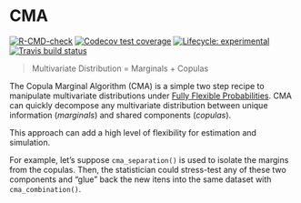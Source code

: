 
<!-- README.md is generated from README.Rmd. Please edit that file -->

# CMA

<!-- badges: start -->

[![R-CMD-check](https://github.com/Reckziegel/CMA/workflows/R-CMD-check/badge.svg)](https://github.com/Reckziegel/CMA/actions)
[![Codecov test
coverage](https://codecov.io/gh/Reckziegel/CMA/branch/main/graph/badge.svg)](https://codecov.io/gh/Reckziegel/CMA?branch=main)
[![Lifecycle:
experimental](https://img.shields.io/badge/lifecycle-experimental-orange.svg)](https://lifecycle.r-lib.org/articles/stages.html#experimental)
[![Travis build
status](https://travis-ci.com/Reckziegel/CMA.svg?branch=main)](https://travis-ci.com/Reckziegel/CMA)

<!-- badges: end -->

> Multivariate Distribution = Marginals + Copulas

The Copula Marginal Algorithm (CMA) is a simple two step recipe to
manipulate multivariate distributions under [Fully Flexible
Probabilities](https://github.com/Reckziegel/FFP). CMA can quickly
decompose any multivariate distribution between unique information
(*marginals*) and shared components (*copulas*).

This approach can add a high level of flexibility for estimation and
simulation.

For example, let’s suppose `cma_separation()` is used to isolate the
margins from the copulas. Then, the statistician could stress-test any
of these two components and “glue” back the new itens into the same
dataset with `cma_combination()`.
